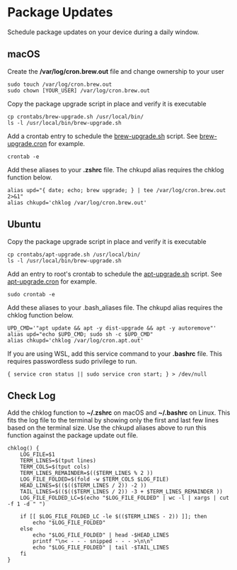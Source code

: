 # Package Updates
Schedule package updates on your device during a daily window.

## macOS

Create the **/var/log/cron.brew.out** file and change ownership to your user
```shell script
sudo touch /var/log/cron.brew.out
sudo chown [YOUR_USER] /var/log/cron.brew.out
```

Copy the package upgrade script in place and verify it is executable
```shell script
cp crontabs/brew-upgrade.sh /usr/local/bin/
ls -l /usr/local/bin/brew-upgrade.sh
```

Add a crontab entry to schedule the [brew-upgrade.sh](crontabs/brew-upgrade.sh) script. See [brew-upgrade.cron](crontabs/brew-upgrade.cron) for example.
```shell script
crontab -e
```

Add these aliases to your **.zshrc** file. The chkupd alias requires the chklog function below.
```shell script
alias upd="{ date; echo; brew upgrade; } | tee /var/log/cron.brew.out 2>&1"
alias chkupd='chklog /var/log/cron.brew.out'
```

## Ubuntu

Copy the package upgrade script in place and verify it is executable
```shell script
cp crontabs/apt-upgrade.sh /usr/local/bin/
ls -l /usr/local/bin/brew-upgrade.sh
```

Add an entry to root's crontab to schedule the [apt-upgrade.sh](crontabs/apt-upgrade.sh) script. See [apt-upgrade.cron](crontabs/apt-upgrade.cron) for example.
```shell script
sudo crontab -e
```

Add these aliases to your .bash_aliases file. The chkupd alias requires the chklog function below.
```shell script
UPD_CMD='"apt update && apt -y dist-upgrade && apt -y autoremove"'
alias upd="echo $UPD_CMD; sudo sh -c $UPD_CMD"
alias chkupd='chklog /var/log/cron.apt.out'
```

If you are using WSL, add this service command to your **.bashrc** file. This requires passwordless sudo privilege to run.
```shell script
{ service cron status || sudo service cron start; } > /dev/null
```

## Check Log

Add the chklog function to **~/.zshrc** on macOS and **~/.bashrc** on Linux. This fits the log file to the terminal by showing only the first and last few lines based on the terminal size. Use the chkupd aliases above to run this function against the package update out file.

```shell script
chklog() {
    LOG_FILE=$1
    TERM_LINES=$(tput lines)
    TERM_COLS=$(tput cols)
    TERM_LINES_REMAINDER=$(($TERM_LINES % 2 ))
    LOG_FILE_FOLDED=$(fold -w $TERM_COLS $LOG_FILE)
    HEAD_LINES=$(($(($TERM_LINES / 2)) -2 ))
    TAIL_LINES=$(($(($TERM_LINES / 2)) -3 + $TERM_LINES_REMAINDER ))
    LOG_FILE_FOLDED_LC=$(echo "$LOG_FILE_FOLDED" | wc -l | xargs | cut -f 1 -d " ")

    if [[ $LOG_FILE_FOLDED_LC -le $(($TERM_LINES - 2)) ]]; then
        echo "$LOG_FILE_FOLDED"
    else
        echo "$LOG_FILE_FOLDED" | head -$HEAD_LINES
        printf "\n< - - - snipped - - - >\n\n"
        echo "$LOG_FILE_FOLDED" | tail -$TAIL_LINES
    fi
}
```
